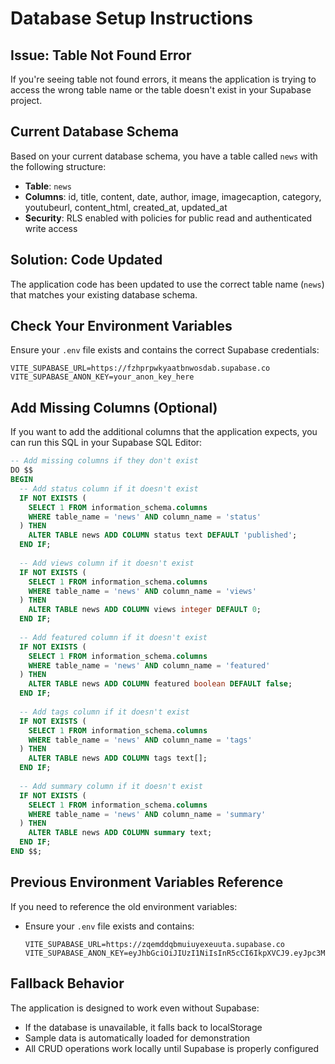 # Database Setup Instructions

## Issue: Table Not Found Error

If you're seeing table not found errors, it means the application is trying to access the wrong table name or the table doesn't exist in your Supabase project.

## Current Database Schema

Based on your current database schema, you have a table called `news` with the following structure:

- **Table**: `news`
- **Columns**: id, title, content, date, author, image, imagecaption, category, youtubeurl, content_html, created_at, updated_at
- **Security**: RLS enabled with policies for public read and authenticated write access

## Solution: Code Updated

The application code has been updated to use the correct table name (`news`) that matches your existing database schema.

## Check Your Environment Variables

Ensure your `.env` file exists and contains the correct Supabase credentials:

```
VITE_SUPABASE_URL=https://fzhprpwkyaatbnwosdab.supabase.co
VITE_SUPABASE_ANON_KEY=your_anon_key_here
```

## Add Missing Columns (Optional)

If you want to add the additional columns that the application expects, you can run this SQL in your Supabase SQL Editor:

```sql
-- Add missing columns if they don't exist
DO $$
BEGIN
  -- Add status column if it doesn't exist
  IF NOT EXISTS (
    SELECT 1 FROM information_schema.columns
    WHERE table_name = 'news' AND column_name = 'status'
  ) THEN
    ALTER TABLE news ADD COLUMN status text DEFAULT 'published';
  END IF;
  
  -- Add views column if it doesn't exist
  IF NOT EXISTS (
    SELECT 1 FROM information_schema.columns
    WHERE table_name = 'news' AND column_name = 'views'
  ) THEN
    ALTER TABLE news ADD COLUMN views integer DEFAULT 0;
  END IF;
  
  -- Add featured column if it doesn't exist
  IF NOT EXISTS (
    SELECT 1 FROM information_schema.columns
    WHERE table_name = 'news' AND column_name = 'featured'
  ) THEN
    ALTER TABLE news ADD COLUMN featured boolean DEFAULT false;
  END IF;
  
  -- Add tags column if it doesn't exist
  IF NOT EXISTS (
    SELECT 1 FROM information_schema.columns
    WHERE table_name = 'news' AND column_name = 'tags'
  ) THEN
    ALTER TABLE news ADD COLUMN tags text[];
  END IF;
  
  -- Add summary column if it doesn't exist
  IF NOT EXISTS (
    SELECT 1 FROM information_schema.columns
    WHERE table_name = 'news' AND column_name = 'summary'
  ) THEN
    ALTER TABLE news ADD COLUMN summary text;
  END IF;
END $$;
```

## Previous Environment Variables Reference

If you need to reference the old environment variables:
   - Ensure your `.env` file exists and contains:
     ```
     VITE_SUPABASE_URL=https://zqemddqbmuiuyexeuuta.supabase.co
     VITE_SUPABASE_ANON_KEY=eyJhbGciOiJIUzI1NiIsInR5cCI6IkpXVCJ9.eyJpc3MiOiJzdXBhYmFzZSIsInJlZiI6InpxZW1kZHFibXVpdXlleGV1dXRhIiwicm9sZSI6ImFub24iLCJpYXQiOjE3NTE5OTgyODMsImV4cCI6MjA2NzU3NDI4M30.JGbkfi6z8OuwDiXP6_e5h1D7_NfNeHlpg2U5QJtyxUI
     ```

## Fallback Behavior

The application is designed to work even without Supabase:
- If the database is unavailable, it falls back to localStorage
- Sample data is automatically loaded for demonstration
- All CRUD operations work locally until Supabase is properly configured